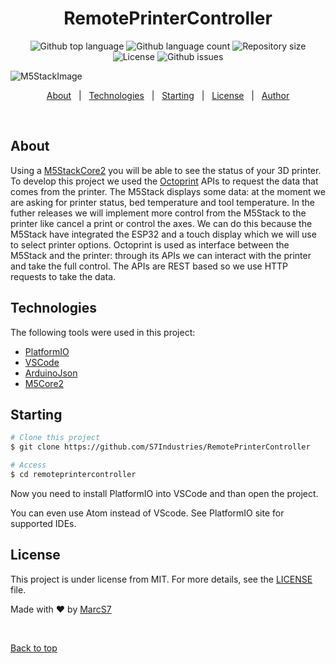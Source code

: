 <h1 align="center">RemotePrinterController</h1>

<p align="center">
  <img alt="Github top language" src="https://img.shields.io/github/languages/top/S7Industries/RemotePrinterController?color=56BEB8">

  <img alt="Github language count" src="https://img.shields.io/github/languages/count/S7Industries/RemotePrinterController?color=56BEB8">

  <img alt="Repository size" src="https://img.shields.io/github/repo-size/S7Industries/RemotePrinterController?color=56BEB8">

  <img alt="License" src="https://img.shields.io/github/license/S7Industries/RemotePrinterController?color=56BEB8">

  <img alt="Github issues" src="https://img.shields.io/github/issues/S7Industries/RemotePrinterController?color=56BEB8" />
</p>

<p>
<img alt='M5StackImage' src="https://www.iloveimg.com/download/t8hwzg9tfvv4Alnsxzvkzl2zj2rxl9qh1zn66lvzv1lAhs1ggy72yg9y4svlc7fk9flhjxxfcy8fwb4pjvA33w2n8c2m6kdzw22qfcwql299svkthflbrs99jp4zgqk75lyw6569zdAc85v8n7b8fsclb2v7rrrfb7j05vmwmyv0p2lj4wl1/6">
</p>

<p align="center">
  <a href="#dart-about">About</a> &#xa0; | &#xa0; 
  <a href="#rocket-technologies">Technologies</a> &#xa0; | &#xa0;
  <a href="#checkered_flag-starting">Starting</a> &#xa0; | &#xa0;
  <a href="#memo-license">License</a> &#xa0; | &#xa0;
  <a href="https://github.com/MarcS7" target="_blank">Author</a>
</p>

<br>

## About ##

Using a <a href='https://m5stack-store.myshopify.com/collections/m5-core/products/m5stack-core2-esp32-iot-development-kit'>M5StackCore2</a> you will be able to see the status of your 3D printer. To develop this project we used the <a href='https://octoprint.org/'>Octoprint</a> APIs to request the data that comes from the printer. The M5Stack displays some data: at the moment we are asking for printer status, bed temperature and tool temperature. In the futher releases we will implement more control from the M5Stack to the printer like cancel a print or control the axes. We can do this because the M5Stack have integrated the ESP32 and a touch display which we will use to select printer options.
Octoprint is used as interface between the M5Stack and the printer: through its APIs we can interact with the printer and take the full control. The APIs are REST based so we use HTTP requests to take the data.

## Technologies ##

The following tools were used in this project:

- [PlatformIO](https://platformio.org/)
- [VSCode](https://code.visualstudio.com/)
- [ArduinoJson](https://arduinojson.org/)
- [M5Core2](https://github.com/m5stack/M5Core2)

## Starting ##

```bash
# Clone this project
$ git clone https://github.com/S7Industries/RemotePrinterController

# Access
$ cd remoteprintercontroller
```

Now you need to install PlatformIO into VSCode and than open the project.

You can even use Atom instead of VScode.
See PlatformIO site for supported IDEs.

## License ##

This project is under license from MIT. For more details, see the [LICENSE](LICENSE.md) file.


Made with :heart: by <a href="https://github.com/MarcS7" target="_blank">MarcS7</a>

&#xa0;

<a href="#top">Back to top</a>
